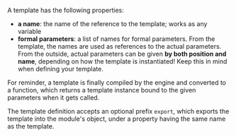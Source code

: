 A template has the following properties:

* __a name__: the name of the reference to the template; works as any variable
* __formal parameters__: a list of names for formal parameters. From the template, the names are used as references to the actual parameters. From the outside, actual parameters can be given __by both position and name__, depending on how the template is instantiated! Keep this in mind when defining your template.

For reminder, a template is finally compiled by the engine and converted to a function, which returns a template instance bound to the given parameters when it gets called.

The template definition accepts an optional prefix `export`, which exports the template into the module's object, under a property having the same name as the template.
